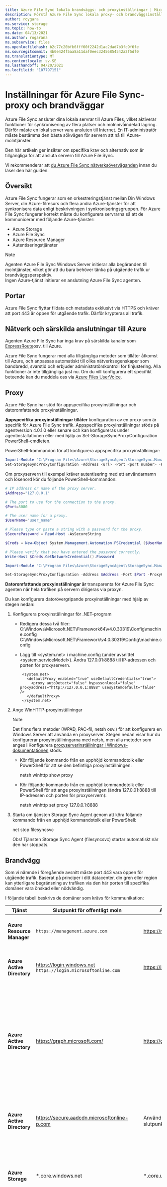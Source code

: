 ```yaml
---
title: Azure File Sync lokala brandväggs- och proxyinställningar | Microsoft Docs
description: Förstå Azure File Sync lokala proxy- och brandväggsinställningar. Granska konfigurationsinformationen för portar, nätverk och särskilda anslutningar till Azure.
author: roygara
ms.service: storage
ms.topic: how-to
ms.date: 04/13/2021
ms.author: rogarana
ms.subservice: files
ms.openlocfilehash: b2c77c20bfb6fff60f2242d1ac2dad7b3fc9f6fe
ms.sourcegitcommit: 4b0e424f5aa8a11daf0eec32456854542a2f5df0
ms.translationtype: MT
ms.contentlocale: sv-SE
ms.lasthandoff: 04/20/2021
ms.locfileid: "107797151"
---
```

# <a name="azure-file-sync-proxy-and-firewall-settings"></a>Inställningar för Azure File Sync-proxy och brandväggar
Azure File Sync ansluter dina lokala servrar till Azure Files, vilket aktiverar funktioner för synkronisering av flera platser och molnnivåindelad lagring. Därför måste en lokal server vara ansluten till Internet. En IT-administratör måste bestämma den bästa sökvägen för servern att nå till Azure-molntjänster.

Den här artikeln ger insikter om specifika krav och alternativ som är tillgängliga för att ansluta servern till Azure File Sync.

Vi rekommenderar att [du Azure File Sync nätverksöverväganden](file-sync-networking-overview.md) innan du läser den här guiden.

## <a name="overview"></a>Översikt
Azure File Sync fungerar som en orkestreringstjänst mellan Din Windows Server, din Azure-filresurs och flera andra Azure-tjänster för att synkronisera data enligt beskrivningen i synkroniseringsgruppen. För Azure File Sync fungerar korrekt måste du konfigurera servrarna så att de kommunicerar med följande Azure-tjänster:

- Azure Storage
- Azure File Sync
- Azure Resource Manager
- Autentiseringstjänster

> [!Note]  
> Agenten Azure File Sync Windows Server initierar alla begäranden till molntjänster, vilket gör att du bara behöver tänka på utgående trafik ur brandväggsperspektiv. <br /> Ingen Azure-tjänst initierar en anslutning Azure File Sync agenten.

## <a name="ports"></a>Portar
Azure File Sync flyttar fildata och metadata exklusivt via HTTPS och kräver att port 443 är öppen för utgående trafik.
Därför krypteras all trafik.

## <a name="networks-and-special-connections-to-azure"></a>Nätverk och särskilda anslutningar till Azure
Agenten Azure File Sync har inga krav på särskilda kanaler som [ExpressRoute](../../expressroute/expressroute-introduction.md)osv. till Azure.

Azure File Sync fungerar med alla tillgängliga metoder som tillåter åtkomst till Azure, och anpassas automatiskt till olika nätverksegenskaper som bandbredd, svarstid och erbjuder administratörskontroll för finjustering. Alla funktioner är inte tillgängliga just nu. Om du vill konfigurera ett specifikt beteende kan du meddela oss via [Azure Files UserVoice](https://feedback.azure.com/forums/217298-storage?category_id=180670).

## <a name="proxy"></a>Proxy
Azure File Sync har stöd för appspecifika proxyinställningar och datoromfattande proxyinställningar.

**Appspecifika proxyinställningar tillåter** konfiguration av en proxy som är specifik för Azure File Sync trafik. Appspecifika proxyinställningar stöds på agentversion 4.0.1.0 eller senare och kan konfigureras under agentinstallationen eller med hjälp av Set-StorageSyncProxyConfiguration PowerShell-cmdleten.

PowerShell-kommandon för att konfigurera appspecifika proxyinställningar:
```powershell
Import-Module "C:\Program Files\Azure\StorageSyncAgent\StorageSync.Management.ServerCmdlets.dll"
Set-StorageSyncProxyConfiguration -Address <url> -Port <port number> -ProxyCredential <credentials>
```
Om proxyservern till exempel kräver autentisering med ett användarnamn och lösenord kör du följande PowerShell-kommandon:

```powershell
# IP address or name of the proxy server.
$Address="127.0.0.1"  

# The port to use for the connection to the proxy.
$Port=8080

# The user name for a proxy.
$UserName="user_name" 

# Please type or paste a string with a password for the proxy.
$SecurePassword = Read-Host -AsSecureString

$Creds = New-Object System.Management.Automation.PSCredential ($UserName, $SecurePassword)

# Please verify that you have entered the password correctly.
Write-Host $Creds.GetNetworkCredential().Password

Import-Module "C:\Program Files\Azure\StorageSyncAgent\StorageSync.Management.ServerCmdlets.dll"

Set-StorageSyncProxyConfiguration -Address $Address -Port $Port -ProxyCredential $Creds
```
**Datoromfattande proxyinställningar är** transparenta för Azure File Sync agenten när hela trafiken på servern dirigeras via proxyn.

Du kan konfigurera datorövergripande proxyinställningar med hjälp av stegen nedan: 

1. Konfigurera proxyinställningar för .NET-program 

   - Redigera dessa två filer:  
     C:\Windows\Microsoft.NET\Framework64\v4.0.30319\Config\machine.config  
     C:\Windows\Microsoft.NET\Framework\v4.0.30319\Config\machine.config

   - Lägg till <system.net> i machine.config (under avsnittet <system.serviceModel>).  Ändra 127.0.01:8888 till IP-adressen och porten för proxyservern. 
     ```
      <system.net>
        <defaultProxy enabled="true" useDefaultCredentials="true">
          <proxy autoDetect="false" bypassonlocal="false" proxyaddress="http://127.0.0.1:8888" usesystemdefault="false" />
        </defaultProxy>
      </system.net>
     ```

2. Ange WinHTTP-proxyinställningar 

   > [!Note]  
   > Det finns flera metoder (WPAD, PAC-fil, netsh osv.) för att konfigurera en Windows Server att använda en proxyserver. Stegen nedan visar hur du konfigurerar proxyinställningarna med netsh, men alla metoder som anges i Konfigurera [proxyserverinställningar i Windows-dokumentationen](https://docs.microsoft.com/troubleshoot/windows-server/networking/configure-proxy-server-settings) stöds.


   - Kör följande kommando från en upphöjd kommandotolk eller PowerShell för att se den befintliga proxyinställningen:   

     netsh winhttp show proxy

   - Kör följande kommando från en upphöjd kommandotolk eller PowerShell för att ange proxyinställningen (ändra 127.0.01:8888 till IP-adressen och porten för proxyservern):  

     netsh winhttp set proxy 127.0.0.1:8888

3. Starta om tjänsten Storage Sync Agent genom att köra följande kommando från en upphöjd kommandotolk eller PowerShell: 

      net stop filesyncsvc

      Obs! Tjänsten Storage Sync Agent (filesyncsvc) startar automatiskt när den har stoppats.

## <a name="firewall"></a>Brandvägg
Som vi nämnde i föregående avsnitt måste port 443 vara öppen för utgående trafik. Baserat på principer i ditt datacenter, din gren eller region kan ytterligare begränsning av trafiken via den här porten till specifika domäner vara önskad eller nödvändig.

I följande tabell beskrivs de domäner som krävs för kommunikation:

| Tjänst | Slutpunkt för offentligt moln | Azure Government slutpunkt | Användning |
|---------|----------------|---------------|------------------------------|
| **Azure Resource Manager** | `https://management.azure.com` | https://management.usgovcloudapi.net | Alla användarsamtal (till exempel PowerShell) går till/via den här URL:en, inklusive det första serverregistreringssamtalet. |
| **Azure Active Directory** | https://login.windows.net<br>`https://login.microsoftonline.com` | https://login.microsoftonline.us | Azure Resource Manager-anrop måste göras av en autentiserad användare. För att lyckas används den här URL:en för användarautentisering. |
| **Azure Active Directory** | https://graph.microsoft.com/ | https://graph.microsoft.com/ | Som en del av Azure File Sync distribution skapas ett huvudnamn för tjänsten i Azure Active Directory prenumerationen. Den här URL:en används för detta. Det här huvudprincipen används för att delegera en minimal uppsättning rättigheter till Azure File Sync tjänsten. Den användare som utför den första konfigurationen av Azure File Sync måste vara en autentiserad användare med prenumerationens ägarbehörighet. |
| **Azure Active Directory** | https://secure.aadcdn.microsoftonline-p.com | Använd url:en för den offentliga slutpunkten. | Den här URL:en nås av Active Directory-autentiseringsbiblioteket som Azure File Sync användargränssnittet för serverregistrering använder för att logga in administratören. |
| **Azure Storage** | &ast;.core.windows.net | &ast;.core.usgovcloudapi.net | När servern laddar ned en fil utför servern dataförflyttningen effektivare när den pratar direkt med Azure-filresursen i lagringskontot. Servern har en SAS-nyckel som endast tillåter riktad filresursåtkomst. |
| **Azure File Sync** | &ast;.one.microsoft.com<br>&ast;.afs.azure.net | &ast;.afs.azure.us | Efter den första serverregistreringen tar servern emot en regional URL för Azure File Sync-tjänstinstansen i den regionen. Servern kan använda URL:en för att kommunicera direkt och effektivt med den instans som hanterar synkroniseringen. |
| **Microsoft PKI** |  https://www.microsoft.com/pki/mscorp/cps<br>http://crl.microsoft.com/pki/mscorp/crl/<br>http://mscrl.microsoft.com/pki/mscorp/crl/<br>http://ocsp.msocsp.com<br>http://ocsp.digicert.com/<br>http://crl3.digicert.com/ | https://www.microsoft.com/pki/mscorp/cps<br>http://crl.microsoft.com/pki/mscorp/crl/<br>http://mscrl.microsoft.com/pki/mscorp/crl/<br>http://ocsp.msocsp.com<br>http://ocsp.digicert.com/<br>http://crl3.digicert.com/ | När agenten Azure File Sync installerats används PKI-URL:en för att ladda ned mellanliggande certifikat som krävs för att kommunicera Azure File Sync-tjänsten och Azure-filresursen. OCSP-URL:en används för att kontrollera status för ett certifikat. |
| **Microsoft Update** | &ast;.update.microsoft.com<br>&ast;.download.windowsupdate.com<br>&ast;.ctldl.windowsupdate.com<br>&ast;.dl.delivery.mp.microsoft.com<br>&ast;.emdl.ws.microsoft.com | &ast;.update.microsoft.com<br>&ast;.download.windowsupdate.com<br>&ast;.ctldl.windowsupdate.com<br>&ast;.dl.delivery.mp.microsoft.com<br>&ast;.emdl.ws.microsoft.com | När Azure File Sync har installerats används url Microsoft Update adresserna för att ladda ned Azure File Sync agentuppdateringar. |

> [!Important]
> När trafik tillåts &ast; till .afs.azure.net är trafik endast möjlig för synkroniseringstjänsten. Det finns inga andra Microsoft-tjänster använder den här domänen.
> När du tillåter trafik &ast; till .one.microsoft.com är trafik till mer än bara synkroniseringstjänsten möjlig från servern. Det finns många fler Microsoft-tjänster under underdomäner.

Om .afs.azure.net eller .one.microsoft.com är för bred kan du begränsa serverns kommunikation genom att tillåta kommunikation till endast explicita regionala instanser av &ast; &ast; Azure Files Sync-tjänsten. Vilka instanser som ska väljas beror på regionen för den tjänst för synkronisering av lagring som du har distribuerat och registrerat servern till. Den regionen kallas "primär slutpunkts-URL" i tabellen nedan.

För affärskontinuering och haveriberedskap (BCDR) kan du ha angett dina Azure-filresurser i ett globalt redundant (GRS)-lagringskonto. Om så är fallet redundanskopplas dina Azure-filresurser till den parkopplade regionen i händelse av ett långvarigt regionalt avbrott. Azure File Sync använder samma regionala parkopplingar som lagring. Så om du använder GRS-lagringskonton måste du aktivera ytterligare URL:er så att servern kan prata med den parkopplade regionen för Azure File Sync. I tabellen nedan anropas den här "parkopplade regionen". Dessutom finns det en Traffic Manager-profil-URL som också måste aktiveras. Detta säkerställer att nätverkstrafiken smidigt kan dirigeras om till den parkopplade regionen vid en redundans och kallas "Identifierings-URL" i tabellen nedan.

| Moln  | Region | Webbadress till primär slutpunkt | Länkad region | Identifierings-URL |
|--------|--------|----------------------|---------------|---------------|
| Offentliga |Australien, östra | https: \/ /australiaeast01.afs.azure.net<br>https: \/ /kailani-aue.one.microsoft.com | Australien, sydöstra | https: \/ /tm-australiaeast01.afs.azure.net<br>https: \/ /tm-kailani-aue.one.microsoft.com |
| Offentliga |Australien, sydöstra | https: \/ /australiasoutheast01.afs.azure.net<br>https: \/ /kailani-aus.one.microsoft.com | Australien, östra | https: \/ /tm-australiasoutheast01.afs.azure.net<br>https: \/ /tm-kailani-aus.one.microsoft.com |
| Offentliga | Brasilien, södra | https: \/ /brazilsouth01.afs.azure.net | USA, södra centrala | https: \/ /tm-brazilsouth01.afs.azure.net |
| Offentliga | Kanada, centrala | https: \/ /canadacentral01.afs.azure.net<br>https: \/ /kailani-cac.one.microsoft.com | Kanada, östra | https: \/ /tm-canadacentral01.afs.azure.net<br>https: \/ /tm-kailani-cac.one.microsoft.com |
| Offentliga | Kanada, östra | https: \/ /canadaeast01.afs.azure.net<br>https: \/ /kailani-cae.one.microsoft.com | Kanada, centrala | https: \/ /tm-canadaeast01.afs.azure.net<br>https: \/ /tm-kailani.cae.one.microsoft.com |
| Offentliga | Indien, centrala | https: \/ /centralindia01.afs.azure.net<br>https: \/ /kailani-cin.one.microsoft.com | Indien, södra | https: \/ /tm-centralindia01.afs.azure.net<br>https: \/ /tm-kailani-cin.one.microsoft.com |
| Offentliga | Central US | https: \/ /centralus01.afs.azure.net<br>https: \/ /kailani-cus.one.microsoft.com | USA, östra 2 | https: \/ /tm-centralus01.afs.azure.net<br>https: \/ /tm-kailani-cus.one.microsoft.com |
| Offentliga | Asien, östra | https: \/ /eastasia01.afs.azure.net<br>https: \/ /kailani11.one.microsoft.com | Sydostasien | https: \/ /tm-eastasia01.afs.azure.net<br>https: \/ /tm-kailani11.one.microsoft.com |
| Offentliga | East US | https: \/ /eastus01.afs.azure.net<br>https: \/ /kailani1.one.microsoft.com | USA, västra | https: \/ /tm-eastus01.afs.azure.net<br>https: \/ /tm-kailani1.one.microsoft.com |
| Offentliga | USA, östra 2 | https: \/ /eastus201.afs.azure.net<br>https: \/ /kailani-ess.one.microsoft.com | Central US | https: \/ /tm-eastus201.afs.azure.net<br>https: \/ /tm-kailani-ess.one.microsoft.com |
| Offentliga | Tyskland, norra | https: \/ /germanynorth01.afs.azure.net | Tyskland, västra centrala | https: \/ /tm-germanywestcentral01.afs.azure.net |
| Offentliga | Tyskland, västra centrala | https: \/ /germanywestcentral01.afs.azure.net | Tyskland, norra | https: \/ /tm-germanynorth01.afs.azure.net |
| Offentliga | Japan, östra | https: \/ /japaneast01.afs.azure.net | Japan, västra | https: \/ /tm-japaneast01.afs.azure.net |
| Offentliga | Japan, västra | https: \/ /japanwest01.afs.azure.net | Japan, östra | https: \/ /tm-japanwest01.afs.azure.net |
| Offentliga | Sydkorea, centrala | https: \/ /koreacentral01.afs.azure.net/ | Sydkorea, södra | https: \/ /tm-koreacentral01.afs.azure.net/ |
| Offentliga | Sydkorea, södra | https: \/ /koreasouth01.afs.azure.net/ | Sydkorea, centrala | https: \/ /tm-koreasouth01.afs.azure.net/ |
| Offentliga | USA, norra centrala | https: \/ /northcentralus01.afs.azure.net | USA, södra centrala | https: \/ /tm-northcentralus01.afs.azure.net |
| Offentliga | Europa, norra | https: \/ /northeurope01.afs.azure.net<br>https: \/ /kailani7.one.microsoft.com | Europa, västra | https: \/ /tm-northeurope01.afs.azure.net<br>https: \/ /tm-kailani7.one.microsoft.com |
| Offentliga | USA, södra centrala | https: \/ /southcentralus01.afs.azure.net | USA, norra centrala | https: \/ /tm-southcentralus01.afs.azure.net |
| Offentliga | Indien, södra | https: \/ /southindia01.afs.azure.net<br>https: \/ /kailani-sin.one.microsoft.com | Indien, centrala | https: \/ /tm-southindia01.afs.azure.net<br>https: \/ /tm-kailani-sin.one.microsoft.com |
| Offentliga | Sydostasien | https: \/ /southeastasia01.afs.azure.net<br>https: \/ /kailani10.one.microsoft.com | Asien, östra | https: \/ /tm-southeastasia01.afs.azure.net<br>https: \/ /tm-kailani10.one.microsoft.com |
| Offentliga | Schweiz, norra | https: \/ /switzerlandnorth01.afs.azure.net<br>https: \/ /tm-switzerlandnorth01.afs.azure.net | Schweiz, västra | https: \/ /switzerlandwest01.afs.azure.net<br>https: \/ /tm-switzerlandwest01.afs.azure.net |
| Offentliga | Schweiz, västra | https: \/ /switzerlandwest01.afs.azure.net<br>https: \/ /tm-switzerlandwest01.afs.azure.net | Schweiz, norra | https: \/ /switzerlandnorth01.afs.azure.net<br>https: \/ /tm-switzerlandnorth01.afs.azure.net |
| Offentliga | Storbritannien, södra | https: \/ /uksouth01.afs.azure.net<br>https: \/ /kailani-uks.one.microsoft.com | Storbritannien, västra | https: \/ /tm-uksouth01.afs.azure.net<br>https: \/ /tm-kailani-uks.one.microsoft.com |
| Offentliga | Storbritannien, västra | https: \/ /ukwest01.afs.azure.net<br>https: \/ /kailani-ukw.one.microsoft.com | Storbritannien, södra | https: \/ /tm-ukwest01.afs.azure.net<br>https: \/ /tm-kailani-ukw.one.microsoft.com |
| Offentliga | USA, västra centrala | https: \/ /westcentralus01.afs.azure.net | USA, västra 2 | https: \/ /tm-westcentralus01.afs.azure.net |
| Offentliga | Europa, västra | https: \/ /westeurope01.afs.azure.net<br>https: \/ /kailani6.one.microsoft.com | Europa, norra | https: \/ /tm-westeurope01.afs.azure.net<br>https: \/ /tm-kailani6.one.microsoft.com |
| Offentliga | USA, västra | https: \/ /westus01.afs.azure.net<br>https: \/ /kailani.one.microsoft.com | East US | https: \/ /tm-westus01.afs.azure.net<br>https: \/ /tm-kailani.one.microsoft.com |
| Offentliga | USA, västra 2 | https: \/ /westus201.afs.azure.net | USA, västra centrala | https: \/ /tm-westus201.afs.azure.net |
| Myndigheter | US Gov, Arizona | https: \/ /usgovarizona01.afs.azure.us | US Gov, Texas | https: \/ /tm-usgovarizona01.afs.azure.us |
| Myndigheter | US Gov, Texas | https: \/ /usgovtexas01.afs.azure.us | US Gov, Arizona | https: \/ /tm-usgovtexas01.afs.azure.us |

- Om du använder lokalt redundanta (LRS) eller zonredundant (ZRS) lagringskonton behöver du bara aktivera den URL som anges under "Primär slutpunkts-URL".

- Om du använder globalt redundanta (GRS) lagringskonton aktiverar du tre URL:er.

**Exempel:** Du distribuerar en tjänst för synkronisering av `"West US"` lagring i och registrerar servern med den. Url:erna som servern kan kommunicera med för det här fallet är:

> - https: \/ /westus01.afs.azure.net (primär slutpunkt: USA, västra)
> - https: \/ /eastus01.afs.azure.net (länkad redundansregion: USA, östra)
> - https: \/ /tm-westus01.afs.azure.net (identifierings-URL för den primära regionen)

### <a name="allow-list-for-azure-file-sync-ip-addresses"></a>Lista över tillåtna Azure File Sync IP-adresser
Azure File Sync stöd för användning av [tjänsttaggar](../../virtual-network/service-tags-overview.md), som representerar en grupp IP-adressprefix för en viss Azure-tjänst. Du kan använda tjänsttaggar för att skapa brandväggsregler som möjliggör kommunikation med Azure File Sync tjänsten. Tjänsttaggen för Azure File Sync är `StorageSyncService` .

Om du använder Azure File Sync i Azure kan du använda namnet på tjänsttaggen direkt i nätverkssäkerhetsgruppen för att tillåta trafik. Mer information om hur du gör detta finns i [Nätverkssäkerhetsgrupper.](../../virtual-network/network-security-groups-overview.md)

Om du använder en Azure File Sync lokalt kan du använda tjänsttagg-API:et för att hämta specifika IP-adressintervall för brandväggens lista över tillåtna adresser. Det finns två metoder för att hämta den här informationen:

- Den aktuella listan över IP-adressintervall för alla Azure-tjänster som stöder tjänsttaggar publiceras varje vecka på Microsoft Download Center i form av ett JSON-dokument. Varje Azure-moln har ett eget JSON-dokument med IP-adressintervall som är relevanta för det molnet:
    - [Offentliga Azure-tjänster](https://www.microsoft.com/download/details.aspx?id=56519)
    - [Azure US Government](https://www.microsoft.com/download/details.aspx?id=57063)
    - [Azure Kina](https://www.microsoft.com/download/details.aspx?id=57062)
    - [Azure Tyskland](https://www.microsoft.com/download/details.aspx?id=57064)
- Med API:et för identifiering av tjänsttaggar (förhandsversion) kan du hämta den aktuella listan med tjänsttaggar programmatiskt. I förhandsversionen kan API:et för identifiering av tjänsttaggar returnera information som är mindre aktuell än information som returneras från JSON-dokumenten som publicerats på Microsoft Download Center. Du kan använda API-ytan baserat på dina automatiseringsinställningar:
    - [REST-API](/rest/api/virtualnetwork/servicetags/list)
    - [Azure PowerShell](/powershell/module/az.network/Get-AzNetworkServiceTag)
    - [Azure CLI](/cli/azure/network#az_network_list_service_tags)

Eftersom API:et för identifiering av tjänsttaggar inte uppdateras lika ofta som JSON-dokumenten som publiceras i Microsoft Download Center rekommenderar vi att du använder JSON-dokumentet för att uppdatera listan över tillåtna brandväggar i den lokala brandväggen. Detta kan göras på följande sätt:

```PowerShell
# The specific region to get the IP address ranges for. Replace westus2 with the desired region code 
# from Get-AzLocation.
$region = "westus2"

# The service tag for Azure File Sync. Do not change unless you're adapting this
# script for another service.
$serviceTag = "StorageSyncService"

# Download date is the string matching the JSON document on the Download Center. 
$possibleDownloadDates = 0..7 | `
    ForEach-Object { [System.DateTime]::Now.AddDays($_ * -1).ToString("yyyyMMdd") }

# Verify the provided region
$validRegions = Get-AzLocation | `
    Where-Object { $_.Providers -contains "Microsoft.StorageSync" } | `
    Select-Object -ExpandProperty Location

if ($validRegions -notcontains $region) {
    Write-Error `
            -Message "The specified region $region is not available. Either Azure File Sync is not deployed there or the region does not exist." `
            -ErrorAction Stop
}

# Get the Azure cloud. This should automatically based on the context of 
# your Az PowerShell login, however if you manually need to populate, you can find
# the correct values using Get-AzEnvironment.
$azureCloud = Get-AzContext | `
    Select-Object -ExpandProperty Environment | `
    Select-Object -ExpandProperty Name

# Build the download URI
$downloadUris = @()
switch($azureCloud) {
    "AzureCloud" { 
        $downloadUris = $possibleDownloadDates | ForEach-Object {  
            "https://download.microsoft.com/download/7/1/D/71D86715-5596-4529-9B13-DA13A5DE5B63/ServiceTags_Public_$_.json"
        }
    }

    "AzureUSGovernment" {
        $downloadUris = $possibleDownloadDates | ForEach-Object { 
            "https://download.microsoft.com/download/6/4/D/64DB03BF-895B-4173-A8B1-BA4AD5D4DF22/ServiceTags_AzureGovernment_$_.json"
        }
    }

    "AzureChinaCloud" {
        $downloadUris = $possibleDownloadDates | ForEach-Object { 
            "https://download.microsoft.com/download/9/D/0/9D03B7E2-4B80-4BF3-9B91-DA8C7D3EE9F9/ServiceTags_China_$_.json"
        }
    }

    "AzureGermanCloud" {
        $downloadUris = $possibleDownloadDates | ForEach-Object { 
            "https://download.microsoft.com/download/0/7/6/076274AB-4B0B-4246-A422-4BAF1E03F974/ServiceTags_AzureGermany_$_.json"
        }
    }

    default {
        Write-Error -Message "Unrecognized Azure Cloud: $_" -ErrorAction Stop
    }
}

# Find most recent file
$found = $false 
foreach($downloadUri in $downloadUris) {
    try { $response = Invoke-WebRequest -Uri $downloadUri -UseBasicParsing } catch { }
    if ($response.StatusCode -eq 200) {
        $found = $true
        break
    }
}

if ($found) {
    # Get the raw JSON 
    $content = [System.Text.Encoding]::UTF8.GetString($response.Content)

    # Parse the JSON
    $serviceTags = ConvertFrom-Json -InputObject $content -Depth 100

    # Get the specific $ipAddressRanges
    $ipAddressRanges = $serviceTags | `
        Select-Object -ExpandProperty values | `
        Where-Object { $_.id -eq "$serviceTag.$region" } | `
        Select-Object -ExpandProperty properties | `
        Select-Object -ExpandProperty addressPrefixes
} else {
    # If the file cannot be found, that means there hasn't been an update in
    # more than a week. Please verify the download URIs are still accurate
    # by checking https://docs.microsoft.com/azure/virtual-network/service-tags-overview
    Write-Verbose -Message "JSON service tag file not found."
    return
}
```

Du kan sedan använda IP-adressintervallen i `$ipAddressRanges` för att uppdatera brandväggen. Information om hur du uppdaterar brandväggen finns på din brandväggs-/nätverksinstallations webbplats.

## <a name="test-network-connectivity-to-service-endpoints"></a>Testa nätverksanslutningen till tjänstslutpunkter
När en server har registrerats med Azure File Sync-tjänsten kan Test-StorageSyncNetworkConnectivity-cmdleten och ServerRegistration.exe användas för att testa kommunikationen med alla slutpunkter (URL:er) som är specifika för den här servern. Den här cmdleten kan hjälpa dig att felsöka när ofullständig kommunikation hindrar servern från att arbeta fullt ut med Azure File Sync och den kan användas för att finjustera proxy- och brandväggskonfigurationer.

Om du vill köra testet av nätverksanslutningen installerar du Azure File Sync version 9.1 eller senare och kör följande PowerShell-kommandon:
```powershell
Import-Module "C:\Program Files\Azure\StorageSyncAgent\StorageSync.Management.ServerCmdlets.dll"
Test-StorageSyncNetworkConnectivity
```

## <a name="summary-and-risk-limitation"></a>Sammanfattning och riskbegränsning
Listorna tidigare i det här dokumentet innehåller de URL:er Azure File Sync för närvarande kommunicerar med. Brandväggar måste kunna tillåta utgående trafik till dessa domäner. Microsoft strävar efter att hålla listan uppdaterad.

Att konfigurera brandväggsregler som begränsar domänen kan vara ett mått på att förbättra säkerheten. Om dessa brandväggskonfigurationer används måste du komma ihåg att URL:er läggs till och kan till och med ändras med tiden. Kontrollera den här artikeln med jämna mellanrum.

## <a name="next-steps"></a>Nästa steg
- [Planera för distribution av Azure File Sync](file-sync-planning.md)
- [Distribuera Azure File Sync](file-sync-deployment-guide.md)
- [Övervaka Azure File Sync](file-sync-monitoring.md)
